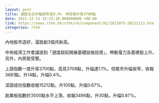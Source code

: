 ```yaml
---
layout: post
title: 滬股全日升幅收窄至0.4%　早段曾升穿3700點
date: 2021-12-13 15:23:10.000000000 +08:00
link: https://news.rthk.hk/rthk/ch/component/k2/1623975-20211213.htm
categories: rthk
---
```


內地股市造好，滬股創3個月新高。

中央經濟工作會議提到「適度超前開展基礎設施投資」，帶動電力及基建股上升。另外，內房股受壓。

上證指數一度升穿3700點，高見3708點，升幅達1.1%。但尾市升幅收窄，收報3681點，升14點，升幅0.4%。

深證成份指數收報15212點，升100點，升幅0.67%。

創業板指數於3500點水平上落，收報3496點，升30點，升幅0.87%。
